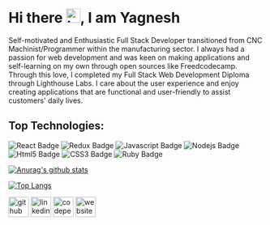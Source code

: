 # Hi there <img src="https://user-images.githubusercontent.com/1303154/88677602-1635ba80-d120-11ea-84d8-d263ba5fc3c0.gif" width="28px" alt="hi">,  I am Yagnesh
Self-motivated and Enthusiastic Full Stack Developer transitioned from CNC Machinist/Programmer within the manufacturing sector. I always had a passion for web development and was keen on making applications and self-learning on my own through open sources like Freedcodecamp. Through this love, I completed my Full Stack Web Development Diploma through Lighthouse Labs. I care about the user experience and enjoy creating applications that are functional and user-friendly to assist customers' daily lives.

## Top Technologies:
![React Badge](https://img.shields.io/badge/-React-61DBFB?style=for-the-badge&labelColor=black&logo=react&logoColor=61DBFB) ![Redux Badge](https://img.shields.io/badge/-Redux-764ABC?style=for-the-badge&labelColor=black&logo=redux&logoColor=764ABC) ![Javascript Badge](https://img.shields.io/badge/-Javascript-F0DB4F?style=for-the-badge&labelColor=black&logo=javascript&logoColor=F0DB4F) ![Nodejs Badge](https://img.shields.io/badge/-Nodejs-3C873A?style=for-the-badge&labelColor=black&logo=node.js&logoColor=3C873A) ![Html5 Badge](https://img.shields.io/badge/-Html5-DD4B25?style=for-the-badge&labelColor=black&logo=html5&logoColor=DD4B25) ![CSS3 Badge](https://img.shields.io/badge/-Css3-28AD8?style=for-the-badge&labelColor=black&logo=css3&logoColor=28A4D8) ![Ruby Badge](https://img.shields.io/badge/-Ruby-CC342D?style=for-the-badge&labelColor=black&logo=ruby&logoColor=CC342D)


[![Anurag's github stats](https://github-readme-stats.vercel.app/api?username=YagneshP&theme=tokyonight&show_icons=true)](https://github.com/anuraghazra/github-readme-stats)

[![Top Langs](https://github-readme-stats.vercel.app/api/top-langs/?username=YagneshP&theme=tokyonight&show_icons=true)](https://github.com/anuraghazra/github-readme-stats)

[<img src='https://cdn.jsdelivr.net/npm/simple-icons@3.0.1/icons/github.svg' alt='github' height='40'>](https://github.com/YagneshP)  [<img src='https://cdn.jsdelivr.net/npm/simple-icons@3.0.1/icons/linkedin.svg' alt='linkedin' height='40'>](https://www.linkedin.com/in/yagneshparekhdev//)  [<img src='https://cdn.jsdelivr.net/npm/simple-icons@3.0.1/icons/codepen.svg' alt='codepen' height='40'>](https://codepen.io/Yag)  [<img src='https://cdn.jsdelivr.net/npm/simple-icons@3.0.1/icons/icloud.svg' alt='website' height='40'>](https://www.yagneshparekh.com/)  



